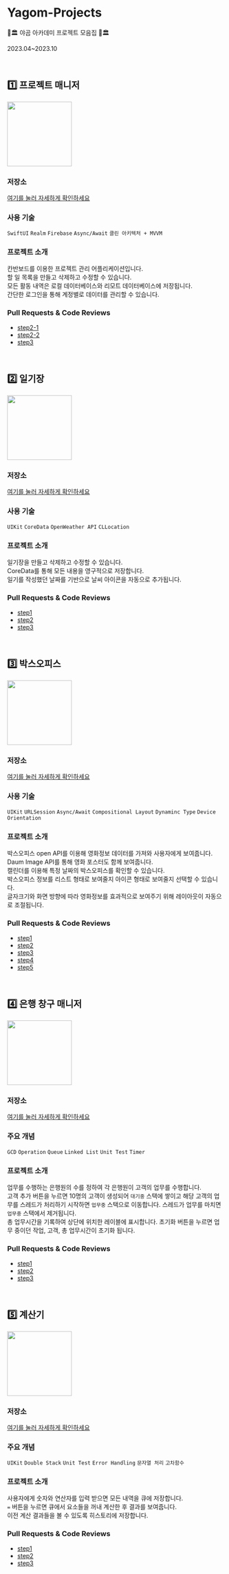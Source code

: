 # Yagom-Projects
🐻🏛️ 야곰 아카데미 프로젝트 모음집 🐻🏛️

2023.04~2023.10 

</br>

## 1️⃣ 프로젝트 매니저
<img src="https://github.com/agilestarskim/Yagom-Projects/assets/79740398/6900d4d9-3c7c-4eb4-8294-b37fda91f4ca" height="150"/>

### 저장소

[여기를 눌러 자세하게 확인하세요](https://github.com/agilestarskim/Yagom-ProjectManager)

### 사용 기술

`SwiftUI` `Realm` `Firebase` `Async/Await` `클린 아키텍처 + MVVM`

### 프로젝트 소개

칸반보드를 이용한 프로젝트 관리 어플리케이션입니다.  
할 일 목록을 만들고 삭제하고 수정할 수 있습니다.  
모든 활동 내역은 로컬 데이터베이스와 리모트 데이터베이스에 저장됩니다.  
간단한 로그인을 통해 계정별로 데이터를 관리할 수 있습니다.  

### Pull Requests & Code Reviews

* [step2-1](https://github.com/yagom-academy/ios-project-manager/pull/304)
* [step2-2](https://github.com/yagom-academy/ios-project-manager/pull/309)
* [step3](https://github.com/yagom-academy/ios-project-manager/pull/315)

</br>

## 2️⃣ 일기장

<img src="https://github.com/agilestarskim/Yagom-Projects/assets/79740398/a3dbca94-f7b5-4204-9c6e-079d938357f6" height="150"/>


### 저장소
[여기를 눌러 자세하게 확인하세요](https://github.com/agilestarskim/Yagom-Diary)

### 사용 기술

`UIKit` `CoreData` `OpenWeather API` `CLLocation`

### 프로젝트 소개

일기장을 만들고 삭제하고 수정할 수 있습니다.  
CoreData를 통해 모든 내용을 영구적으로 저장합니다.  
일기를 작성했던 날짜를 기반으로 날씨 아이콘을 자동으로 추가됩니다.  


### Pull Requests & Code Reviews

* [step1](https://github.com/yagom-academy/ios-diary/pull/119)
* [step2](https://github.com/yagom-academy/ios-diary/pull/133)
* [step3](https://github.com/yagom-academy/ios-diary/pull/141)

</br>

## 3️⃣ 박스오피스

<img src="https://github.com/agilestarskim/Yagom-Projects/assets/79740398/0812d633-6a14-4172-a730-0216e31b006f" height="150">

### 저장소
[여기를 눌러 자세하게 확인하세요](https://github.com/agilestarskim/Yagom-BoxOffice)

### 사용 기술

`UIKit` `URLSession` `Async/Await` `Compositional Layout` `Dynaminc Type` `Device Orientation`

### 프로젝트 소개

박스오피스 open API를 이용해 영화정보 데이터를 가져와 사용자에게 보여줍니다.  
Daum Image API를 통해 영화 포스터도 함께 보여줍니다.  
캘린더를 이용해 특정 날짜의 박스오피스를 확인할 수 있습니다.  
박스오피스 정보를 리스트 형태로 보여줄지 아이콘 형태로 보여줄지 선택할 수 있습니다.  
글자크기와 화면 방향에 따라 영화정보를 효과적으로 보여주기 위해 레이아웃이 자동으로 조절됩니다.  

### Pull Requests & Code Reviews

* [step1](https://github.com/yagom-academy/ios-box-office/pull/68)
* [step2](https://github.com/yagom-academy/ios-box-office/pull/76)
* [step3](https://github.com/yagom-academy/ios-box-office/pull/87)
* [step4](https://github.com/yagom-academy/ios-box-office/pull/99)
* [step5](https://github.com/yagom-academy/ios-box-office/pull/112)

</br>

## 4️⃣ 은행 창구 매니저
<img src="https://github.com/agilestarskim/Yagom-Projects/assets/79740398/6c1eb51f-81d3-40e9-a290-5185f60a2b4c" height="150"/>


### 저장소
[여기를 눌러 자세하게 확인하세요](https://github.com/agilestarskim/Yagom-BankManager)

### 주요 개념

`GCD` `Operation` `Queue` `Linked List` `Unit Test` `Timer`

### 프로젝트 소개

업무를 수행하는 은행원의 수를 정하여 각 은행원이 고객의 업무를 수행합니다.   
고객 추가 버튼을 누르면 10명의 고객이 생성되어 `대기중` 스택에 쌓이고 해당 고객의 업무를 스레드가 처리하기 시작하면 `업무중` 스택으로 이동합니다. 스레드가 업무를 마치면 `업무중` 스택에서 제거됩니다.  
총 업무시간을 기록하여 상단에 위치한 레이블에 표시합니다. 초기화 버튼을 누르면 업무 중이던 작업, 고객, 총 업무시간이 초기화 됩니다.  

### Pull Requests & Code Reviews

* [step1](https://github.com/yagom-academy/ios-bank-manager/pull/297)
* [step2](https://github.com/yagom-academy/ios-bank-manager/pull/307)
* [step3](https://github.com/yagom-academy/ios-bank-manager/pull/314)

</br>

## 5️⃣ 계산기

<img src="https://github.com/agilestarskim/Yagom-Projects/assets/79740398/b737aebc-bc18-4714-bd38-dab36a1e6701" height="150"/>


### 저장소
[여기를 눌러 자세하게 확인하세요](https://github.com/agilestarskim/Yagom-Calculator)

### 주요 개념

`UIKit` `Double Stack` `Unit Test` `Error Handling` `문자열 처리` `고차함수`

### 프로젝트 소개

사용자에게 숫자와 연산자를 입력 받으면 모든 내역을 큐에 저장합니다.  
`=` 버튼을 누르면 큐에서 요소들을 꺼내 계산한 후 결과를 보여줍니다.  
이전 계산 결과들을 볼 수 있도록 히스토리에 저장합니다.  

### Pull Requests & Code Reviews

* [step1](https://github.com/yagom-academy/ios-calculator-app/pull/488)
* [step2](https://github.com/yagom-academy/ios-calculator-app/pull/500)
* [step3](https://github.com/yagom-academy/ios-calculator-app/pull/520)

